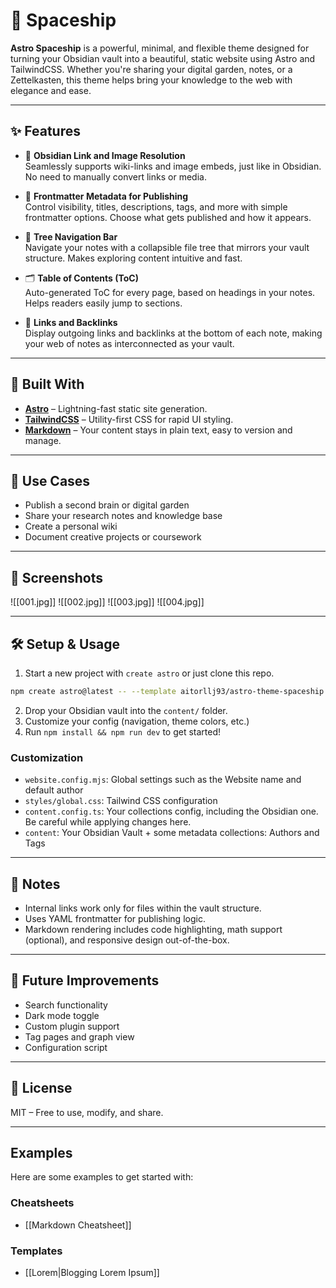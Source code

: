 # 🌌 Spaceship

**Astro Spaceship** is a powerful, minimal, and flexible theme designed for turning your Obsidian vault into a beautiful, static website using Astro and TailwindCSS. Whether you're sharing your digital garden, notes, or a Zettelkasten, this theme helps bring your knowledge to the web with elegance and ease.

---

## ✨ Features

- 🔗 **Obsidian Link and Image Resolution**  
  Seamlessly supports wiki-links and image embeds, just like in Obsidian. No need to manually convert links or media.

- 📝 **Frontmatter Metadata for Publishing**  
  Control visibility, titles, descriptions, tags, and more with simple frontmatter options. Choose what gets published and how it appears.

- 🌲 **Tree Navigation Bar**  
  Navigate your notes with a collapsible file tree that mirrors your vault structure. Makes exploring content intuitive and fast.

- 🗂 **Table of Contents (ToC)**  
  Auto-generated ToC for every page, based on headings in your notes. Helps readers easily jump to sections.

- 🔁 **Links and Backlinks**  
  Display outgoing links and backlinks at the bottom of each note, making your web of notes as interconnected as your vault.

---

## 🚀 Built With

- **[Astro](https://astro.build/)** – Lightning-fast static site generation.
- **[TailwindCSS](https://tailwindcss.com/)** – Utility-first CSS for rapid UI styling.
- **[Markdown](https://www.markdownguide.org/)** – Your content stays in plain text, easy to version and manage.

---

## 📁 Use Cases

- Publish a second brain or digital garden
- Share your research notes and knowledge base
- Create a personal wiki
- Document creative projects or coursework

---

## 📸 Screenshots

![[001.jpg]]
![[002.jpg]]
![[003.jpg]]
![[004.jpg]]

---

## 🛠 Setup & Usage

1. Start a new project with `create astro` or just clone this repo.
```sh
npm create astro@latest -- --template aitorllj93/astro-theme-spaceship
```
2. Drop your Obsidian vault into the `content/` folder.
3. Customize your config (navigation, theme colors, etc.)
4. Run `npm install && npm run dev` to get started!

###  Customization

* `website.config.mjs`: Global settings such as the Website name and default author
* `styles/global.css`: Tailwind CSS configuration
* `content.config.ts`: Your collections config, including the Obsidian one. Be careful while applying changes here.
* `content`: Your Obsidian Vault + some metadata collections: Authors and Tags

---

## 🧠 Notes

- Internal links work only for files within the vault structure.
- Uses YAML frontmatter for publishing logic.
- Markdown rendering includes code highlighting, math support (optional), and responsive design out-of-the-box.

---

## 🧪 Future Improvements

- Search functionality
- Dark mode toggle
- Custom plugin support
- Tag pages and graph view
- Configuration script

---

## 📄 License

MIT – Free to use, modify, and share.

---

## Examples

Here are some examples to get started with:

### Cheatsheets

- [[Markdown Cheatsheet]]

### Templates

- [[Lorem|Blogging Lorem Ipsum]]